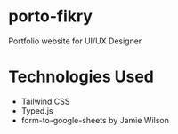 # porto-fikry
Portfolio website for UI/UX Designer
<br>
# Technologies Used
- Tailwind CSS <br>
- Typed.js <br>
- form-to-google-sheets by Jamie Wilson <br>
